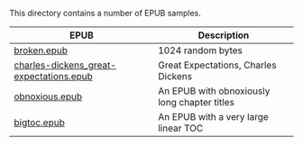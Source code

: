 This directory contains a number of EPUB samples.

|EPUB|Description|
|----|-----------|
|[broken.epub](broken.epub)|1024 random bytes|
|[charles-dickens_great-expectations.epub](charles-dickens_great-expectations.epub)|Great Expectations, Charles Dickens|
|[obnoxious.epub](obnoxious.epub)|An EPUB with obnoxiously long chapter titles|
|[bigtoc.epub](bigtoc.epub)|An EPUB with a very large linear TOC|
